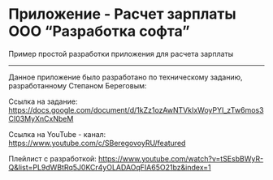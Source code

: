 # Приложение - Расчет зарплаты ООО “Разработка софта”
Пример простой разработки приложения для расчета зарплаты
____
Данное приложение было разработано по техническому заданию, разработанному Степаном Береговым: 

Ссылка на задание: https://docs.google.com/document/d/1kZz1ozAwNTVkIxWoyPYI_zTw6mos3CI03MyXnCxNbeM

Ссылка на YouTube - канал: https://www.youtube.com/c/SBeregovoyRU/featured

Плейлист с разработкой: https://www.youtube.com/watch?v=tSEsbBWyR-Q&list=PL9dWBtRq5J0KCr4yOLADAOqFIA65O21bz&index=1





